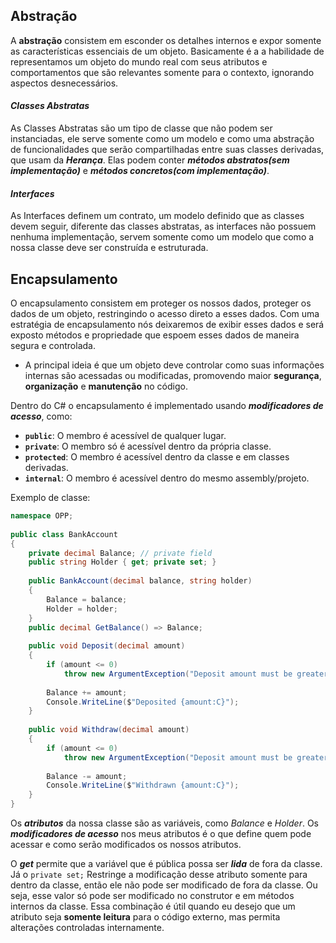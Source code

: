 ## Abstração
A **abstração** consistem em esconder os detalhes internos e expor somente as características essenciais de um objeto. Basicamente é a a habilidade de representamos um objeto do mundo real com seus atributos e comportamentos que são relevantes somente para o contexto, ignorando aspectos desnecessários.

#### *Classes Abstratas*
As Classes Abstratas são um tipo de classe que não podem ser instanciadas, ele serve somente como um modelo e como uma abstração de funcionalidades que serão compartilhadas entre suas classes derivadas, que usam da ***Herança***.  Elas podem conter ***métodos abstratos(sem implementação)*** e ***métodos concretos(com implementação)***.

#### *Interfaces*
As Interfaces definem um contrato, um modelo definido que as classes devem seguir, diferente das classes abstratas, as interfaces não possuem nenhuma implementação, servem somente como um modelo que como a nossa classe deve ser construída e estruturada.

## Encapsulamento
O encapsulamento consistem em proteger os nossos dados, proteger os dados de um objeto, restringindo o acesso direto a esses dados. Com uma estratégia de encapsulamento nós deixaremos de exibir esses dados e será exposto métodos e propriedade que espoem esses dados de maneira segura e controlada.

- A principal ideia é que um objeto deve controlar como suas informações internas são acessadas ou modificadas, promovendo maior **segurança**, **organização** e **manutenção** no código.

Dentro do C# o encapsulamento é implementado usando ***modificadores de acesso***, como:
- **`public`**: O membro é acessível de qualquer lugar.
- **`private`**: O membro só é acessível dentro da própria classe.
- **`protected`**: O membro é acessível dentro da classe e em classes derivadas.
- **`internal`**: O membro é acessível dentro do mesmo assembly/projeto.

Exemplo de classe:
```C#
namespace OPP;  
  
public class BankAccount  
{  
    private decimal Balance; // private field  
    public string Holder { get; private set; }  
  
    public BankAccount(decimal balance, string holder)  
    {  
        Balance = balance;  
        Holder = holder;  
    }  
    public decimal GetBalance() => Balance;  
      
    public void Deposit(decimal amount)  
    {  
        if (amount <= 0)  
            throw new ArgumentException("Deposit amount must be greater than zero");  
          
        Balance += amount;  
        Console.WriteLine($"Deposited {amount:C}");  
    }  
  
    public void Withdraw(decimal amount)  
    {  
        if (amount <= 0)  
            throw new ArgumentException("Deposit amount must be greater than zero");  
          
        Balance -= amount;  
        Console.WriteLine($"Withdrawn {amount:C}");  
    }  
}
```
Os ***atributos*** da nossa classe são as variáveis, como *Balance* e *Holder*. Os ***modificadores de acesso*** nos meus atributos é o que define quem pode acessar e como serão modificados os nossos atributos.

O ***get*** permite que a variável que é pública possa ser ***lida*** de fora da classe. Já o `private set;` Restringe a modificação desse atributo somente para dentro da classe, então ele não pode ser modificado de fora da classe. Ou seja, esse valor só pode ser modificado no construtor e em métodos internos da classe. 
Essa combinação é útil quando eu desejo que um atributo seja **somente leitura** para o código externo, mas permita alterações controladas internamente.